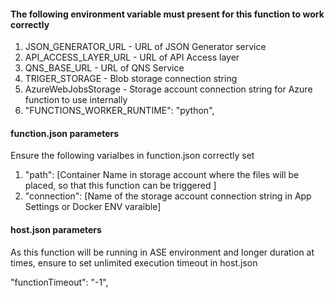 #### The following environment variable must present for this function to work correctly

1. JSON_GENERATOR_URL - URL of JSON Generator service
2. API_ACCESS_LAYER_URL - URL of API Access layer
3. QNS_BASE_URL - URL of QNS Service
4. TRIGER_STORAGE - Blob storage connection string
5. AzureWebJobsStorage - Storage account connection string for Azure function to use internally
6. "FUNCTIONS_WORKER_RUNTIME": "python", 

#### function.json parameters
Ensure the following varialbes in function.json correctly set 

1. "path": [Container Name in storage account where the files will be placed, so that this function can be triggered ]   
2. "connection": [Name of the storage account connection string in App Settings or Docker ENV varaible]

#### host.json parameters
As this function will be running in ASE environment and longer duration at times, ensure to set unlimited execution timeout in host.json

 "functionTimeout": "-1",